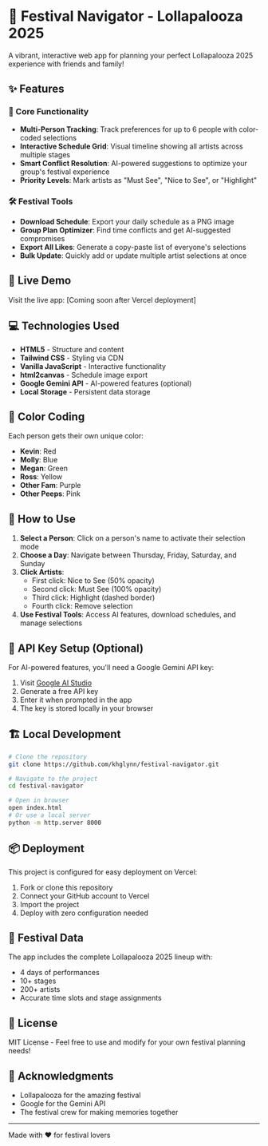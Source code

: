 # 🎪 Festival Navigator - Lollapalooza 2025

A vibrant, interactive web app for planning your perfect Lollapalooza 2025 experience with friends and family!

## ✨ Features

### 🎯 Core Functionality
- **Multi-Person Tracking**: Track preferences for up to 6 people with color-coded selections
- **Interactive Schedule Grid**: Visual timeline showing all artists across multiple stages
- **Smart Conflict Resolution**: AI-powered suggestions to optimize your group's festival experience
- **Priority Levels**: Mark artists as "Must See", "Nice to See", or "Highlight"

### 🛠️ Festival Tools
- **Download Schedule**: Export your daily schedule as a PNG image
- **Group Plan Optimizer**: Find time conflicts and get AI-suggested compromises
- **Export All Likes**: Generate a copy-paste list of everyone's selections
- **Bulk Update**: Quickly add or update multiple artist selections at once

## 🚀 Live Demo

Visit the live app: [Coming soon after Vercel deployment]

## 💻 Technologies Used

- **HTML5** - Structure and content
- **Tailwind CSS** - Styling via CDN
- **Vanilla JavaScript** - Interactive functionality
- **html2canvas** - Schedule image export
- **Google Gemini API** - AI-powered features (optional)
- **Local Storage** - Persistent data storage

## 🎨 Color Coding

Each person gets their own unique color:
- **Kevin**: Red
- **Molly**: Blue
- **Megan**: Green
- **Ross**: Yellow
- **Other Fam**: Purple
- **Other Peeps**: Pink

## 📱 How to Use

1. **Select a Person**: Click on a person's name to activate their selection mode
2. **Choose a Day**: Navigate between Thursday, Friday, Saturday, and Sunday
3. **Click Artists**: 
   - First click: Nice to See (50% opacity)
   - Second click: Must See (100% opacity)
   - Third click: Highlight (dashed border)
   - Fourth click: Remove selection
4. **Use Festival Tools**: Access AI features, download schedules, and manage selections

## 🔑 API Key Setup (Optional)

For AI-powered features, you'll need a Google Gemini API key:
1. Visit [Google AI Studio](https://aistudio.google.com/app/apikey)
2. Generate a free API key
3. Enter it when prompted in the app
4. The key is stored locally in your browser

## 🏗️ Local Development

```bash
# Clone the repository
git clone https://github.com/khglynn/festival-navigator.git

# Navigate to the project
cd festival-navigator

# Open in browser
open index.html
# Or use a local server
python -m http.server 8000
```

## 📦 Deployment

This project is configured for easy deployment on Vercel:

1. Fork or clone this repository
2. Connect your GitHub account to Vercel
3. Import the project
4. Deploy with zero configuration needed

## 🎵 Festival Data

The app includes the complete Lollapalooza 2025 lineup with:
- 4 days of performances
- 10+ stages
- 200+ artists
- Accurate time slots and stage assignments

## 📄 License

MIT License - Feel free to use and modify for your own festival planning needs!

## 🙏 Acknowledgments

- Lollapalooza for the amazing festival
- Google for the Gemini API
- The festival crew for making memories together

---

Made with ❤️ for festival lovers